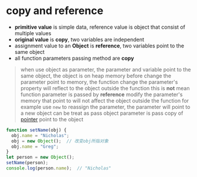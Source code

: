 # copy and reference

- **primitive value** is simple data, reference value is object that consist of multiple values
- **original value** is **copy**, two variables are independent
- assignment value to an **Object** is **reference**, two variables point to the same object
- all function parameters passing method are **copy**

> when use object as parameter, the parameter and variable point to the same object, the object is on heap memory
> before change the parameter point to memory, the function change the parameter's property will reflect to the object outside the function
> this is **not** mean function parameter is passed by **reference**
> modify the parameter's memory that point to will not affect the object outside the function
> for example use `new` to reassign the parameter, the parameter will point to a new object
> can be treat as pass object parameter is pass copy of [pointer](c++-pointer.md) point to the object

```javascript
function setName(obj) {
  obj.name = "Nicholas";
  obj = new Object();  // 改变obj所指对象
  obj.name = "Greg";
}
let person = new Object();
setName(person);
console.log(person.name);  // "Nicholas"
```